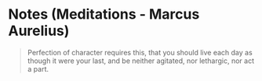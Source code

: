 # Notes (Meditations - Marcus Aurelius)

> Perfection of character requires this, that you should live each day as though it were your last, and be neither
> agitated, nor lethargic, nor act a part.
